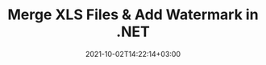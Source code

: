 ---
############################# Static ############################
layout: "autogen"
date: 2021-10-02T14:22:14+03:00
draft: false
path: "total/net/merger/xls/"

############################# Head ############################
head_title: "Merge & Split XLS Files and Add Watermarks in C# .NET"
head_description: ".NET documents merger library to combine multiple XLS files into a single file by joining selective number of pages or a range of pages from multiple source documents into one."

############################# Header ############################
title: "Merge XLS Files & Add Watermark in .NET"
description: ".NET documents merger API to combine multiple XLS files into a single file by joining selective number of pages or a range of pages from multiple source documents into one. Perform single document operations such as move, remove, rotate, swap and extract pages or split a single XLS document into several resultant documents."

############################# SubMenu ############################
submenu:
    enable: false

############################# Content ############################
content:
    enable: true
    block:
    - title_left: "Merge XLS Files & Add Watermark in C#"
      content_left: |
          Join XLS files in C# .NET and add text or image watermarks to the single resultant document in .NET (C#, VB.NET, ASP.NET & .NET Core) applications.

          -   Instantiate **Merger** with input XLS document
          -   Call **Join** method of **Merger** class instance and pass second source document path
          -   Call **Save** method of **Merger** class instance to save merged document
          -   Instantiate **Watermarker** with merged XLS document as created above
          -   Create the **TextWatermark** object & set watermark properties
          -   Add watermark and save watermarked XLS
          
      title_right: "Source Document Information Extraction"
      content_right: |
          You require `GroupDocs.Merger` & `GroupDocs.Watermark` namespaces to perform single and multiple documents merging operations within PDF, Microsoft Office, HTML, OpenDocument and many other document formats. Explore other [.NET APIs for Office documents](https://products.conholdate.com/total/net/) as offered by Conholdate.Total.
          
          Get the respective assembly files from the [downloads](https://downloads.conholdate.com/total/net) or fetch the whole package from [Nuget](https://www.nuget.org/packages/Conholdate.Total/) to add 'Conholdate.Total` directly in your workspace.
          
      code: |
          ```cs {linenos=false}
          // Merge XLS files using GroupDocs.Merger API
          // Instantiate Merger with input XLS document
          using (Merger merger = new Merger("input1.xls"))
          {
              // Call Join method of Merger class instance and pass second source document path
              merger.Join("input2.xls");

              // Call Save method of Merger class instance to save merged document
              merger.Save("merged.xls");
          }

          // Add text watermark to XLS document
          // Instantiate Watermarker with merged XLS document created above
          // GroupDocs.Merger created Output folder and save merged.xls there
          // We will load merged.xls document from Output folder
          using (Watermarker watermarker = new Watermarker("Output/merged.xls"))
          {
              // Initialize the Font to be used for watermark
              Font font = new Font("Arial", 19, FontStyle.Bold | FontStyle.Italic);

              // Create the TextWatermark object
              TextWatermark watermark = new TextWatermark("my watermark", font);

              // Set watermark properties
              watermark.ForegroundColor = Color.Red;
              watermark.BackgroundColor = Color.Blue;
              watermark.TextAlignment = TextAlignment.Right;
              watermark.Opacity = 0.5;

              // Add watermark and save watermarked XLS
              watermarker.Add(watermark);
              watermarker.Save("output.xls");
          }
          ```
    - title_left: "Split XLS File & Add Watermarks in .NET"
      content_left: |
          Split a single XLS document to multiple independent documents and insert image or text watermarks to each of the splitted files using C# .NET.

          -   Set output path where files will be saved after splitting
          -   Instantiate **SplitOptions** object with path of splitted file and number of pages to be splitted
          -   Create **Merger** object with input XLS and split using **SplitOptions**
          -   Instantiate **Watermarker** with splitted XLS
          -   Create the **TextWatermark** object & set watermark properties
          -   Add watermark and save watermarked XLS
        
      title_right: "Image Representation of Document Pages"
      content_right: |
          Combine all popular document file formats and generate image representation of the merged document pages in 'PNG', 'JPG' or 'BMP' formats. You can easily preview the complete document as a whole or display some specific pages based on page numbers or page ranges.

          Join popular document file formats on different operating systems such as Windows, Linux or macOS while using platforms such as Windows Azure, Mono and Xamarin.
          
      code: |
          ```cs {linenos=false}
          // Set output path where files will be saved after splitting
          string outputFolder = @"c:\output\";

          // Instantiate SplitOptions object with path of splitted file and number of pages to be splitted
          SplitOptions splitOptions = new SplitOptions(outputFolder + "document_{0}.{1}", new int[] { 1, 2, 4 });

          // Create Merger object with input XLS
          using (Merger merger = new Merger("input.xls"))
          {
              // Split input XLS using SplitOptions
              merger.Split(splitOptions);
          }

          // Get list of splitted files from output path
          string[] files = Directory.GetFiles(outputFolder);
          // Create counter that will be used for naming output files
          int i = 0;

          // Loop through all splitted files in the output folder
          foreach(string file in files)
          {
              i++; // Increment counter

              // Instantiate Watermarker with splitted XLS
              using (Watermarker watermarker = new Watermarker(file))
              {
                  // Initialize the Font to be used for watermark
                  Font font = new Font("Arial", 19, FontStyle.Bold | FontStyle.Italic);

                  // Create the TextWatermark object
                  TextWatermark watermark = new TextWatermark("my watermark", font);

                  // Set watermark properties
                  watermark.ForegroundColor = Color.Red;
                  watermark.BackgroundColor = Color.Blue;
                  watermark.TextAlignment = TextAlignment.Right;
                  watermark.Opacity = 0.5;

                  // Add watermark and save watermarked XLS
                  watermarker.Add(watermark);
                  watermarker.Save(string.Format("{0}output{1}.xls",outputFolder,i));
              }
          }
          ```
############################# About Formats ############################
about_formats:
    enable: false
############################# More Formats ############################
more_formats:
    enable: true
    auto: true
############################# Back to top ###############################
back_to_top:
  enable: true
---